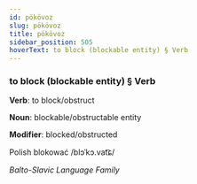 ```yaml
---
id: pökövoz
slug: pökövoz
title: pökövoz
sidebar_position: 505
hoverText: to block (blockable entity) § Verb
---
```


### to block (blockable entity) § Verb

**Verb**: to block/obstruct

**Noun**: blockable/obstructable entity

**Modifier**: blocked/obstructed

Polish blokować /blɔˈkɔ.vat͡ɕ/

*Balto-Slavic Language Family*